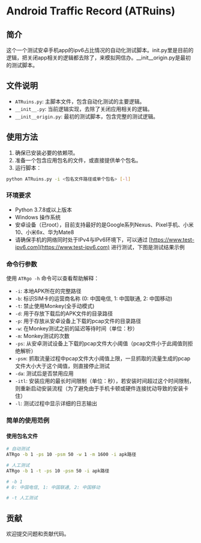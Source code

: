 # Android Traffic Record (ATRuins)

## 简介

这个一个测试安卓手机app的ipv6占比情况的自动化测试脚本。init.py里是目前的逻辑，把关闭app相关的逻辑都去除了，来模拟网信办。__init__origin.py是最初的测试脚本。

## 文件说明

- `ATRuins.py`: 主脚本文件，包含自动化测试的主要逻辑。
- `__init__.py`: 当前逻辑实现，去除了关闭应用相关的逻辑。
- `__init__origin.py`: 最初的测试脚本，包含完整的测试逻辑。

## 使用方法

1. 确保已安装必要的依赖项。
2. 准备一个包含应用包名的文件，或直接提供单个包名。
3. 运行脚本：

```sh
python ATRuins.py -i <包名文件路径或单个包名> [-l]
```

### 环境要求

- Python 3.7.8或以上版本
- Windows 操作系统
- 安卓设备（已root），目前支持最好的是Google系列Nexus、Pixel手机、小米10、小米6x、华为Mate8
- 请确保手机的网络同时处于IPv4与IPv6环境下，可以通过 [https://www.test-ipv6.com](https://www.test-ipv6.com) 进行测试，下图是测试结果示例

### 命令行参数

使用 `ATRgo -h` 命令可以查看帮助解释：

- `-i`: 本地APK所在的完整路径
- `-b`: 标识SIM卡的运营商名称 (0: 中国电信, 1: 中国联通, 2: 中国移动)
- `-t`: 禁止使用Monkey(全手动模式)
- `-d`: 用于存放下载后的APK文件的目录路径
- `-p`: 用于存放从安卓设备上下载的pcap文件的目录路径
- `-w`: 在Monkey测试之前的延迟等待时间（单位：秒）
- `-m`: Monkey测试的次数
- `-ps`: 从安卓测试设备上下载的pcap文件大小阈值（pcap文件小于此阈值则拒绝解析）
- `-psm`: 抓取流量过程中pcap文件大小阈值上限，一旦抓取的流量生成的pcap文件大小大于这个阈值，则直接停止测试
- `-da`: 测试后是否禁用应用
- `-itl`: 安装应用的最长时间限制（单位：秒），若安装时间超过这个时间限制，则重新启动安装流程（为了避免由于手机卡顿或硬件连接扰动导致的安装卡住）
- `-l`: 测试过程中显示详细的日志输出

### 简单的使用范例

#### 使用包名文件

```sh
# 自动测试
ATRgo -b 1 -ps 10 -psm 50 -w 1 -m 1600 -i apk路径

# 人工测试
ATRgo -b 1 -t -ps 10 -psm 50 -i apk路径

# -b 1
# 0: 中国电信, 1: 中国联通, 2: 中国移动

# -t 人工测试
```

## 贡献

欢迎提交问题和贡献代码。
